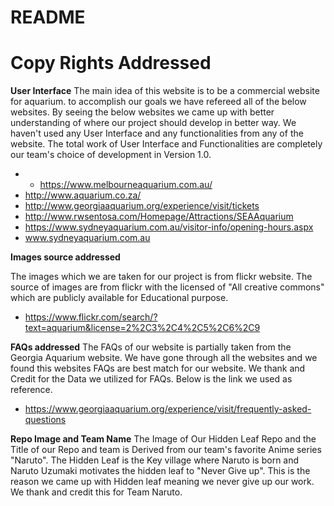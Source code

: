 # README #

# Copy Rights Addressed #

**User Interface**
The main idea of this website is to be a commercial website for aquarium. to accomplish our goals we have refereed all of the below websites. By seeing the below websites we came up with better understanding of where our project should develop in better way. We haven't used any User Interface and any functionalities from any of the website. The total work of User Interface and Functionalities are completely our team's choice of development in Version 1.0.
* * https://www.melbourneaquarium.com.au/
* http://www.aquarium.co.za/
* http://www.georgiaaquarium.org/experience/visit/tickets
* http://www.rwsentosa.com/Homepage/Attractions/SEAAquarium
* https://www.sydneyaquarium.com.au/visitor-info/opening-hours.aspx
* www.sydneyaquarium.com.au

**Images source addressed**

The images which we are taken for our project is from flickr website. The source of images are from flickr with the licensed of "All creative commons" which are publicly available for Educational purpose.

* https://www.flickr.com/search/?text=aquarium&license=2%2C3%2C4%2C5%2C6%2C9

**FAQs addressed**
The FAQs of our website is partially taken from the Georgia Aquarium website. We have gone through all the websites and we found this websites FAQs are best match for our website. We thank and Credit for the Data we utilized for FAQs. Below is the link we used as reference.
* https://www.georgiaaquarium.org/experience/visit/frequently-asked-questions

**Repo Image and Team Name** 
The Image of Our Hidden Leaf Repo and the Title of our Repo and team is Derived from our team's favorite Anime series "Naruto". The Hidden Leaf is the Key village where Naruto is born and Naruto Uzumaki motivates the hidden leaf to "Never Give up". This is the reason we came up with Hidden leaf meaning we never give up our work. We thank and credit this for Team Naruto.